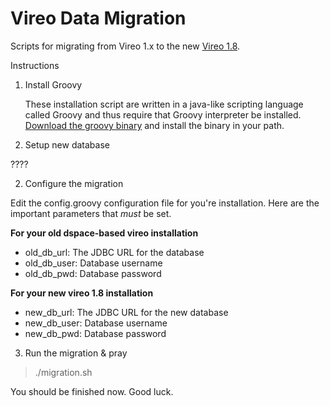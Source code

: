 # Vireo Data Migration #

Scripts for migrating from Vireo 1.x to the new [Vireo 1.8](https://github.com/TexasDigitalLibrary/Vireo).

Instructions

1. Install Groovy

   These installation script are written in a java-like scripting language called Groovy and thus require that Groovy interpreter be installed. [Download the groovy binary](http://groovy.codehaus.org/Download) and install the binary in your path.

2. Setup new database

  ????

2. Configure the migration

  Edit the config.groovy configuration file for you're installation. Here are the important parameters that *must* be set.

  **For your old dspace-based vireo installation**
  - old_db_url: The JDBC URL for the database
  - old_db_user:  Database username
  - old_db_pwd:  Database password

  **For your new vireo 1.8 installation**
  - new_db_url: The JDBC URL for the new database
  - new_db_user: Database username
  - new_db_pwd: Database password

3. Run the migration & pray

  > 
  > ./migration.sh
  > 

  You should be finished now. Good luck.
